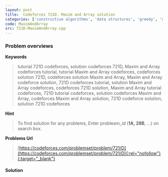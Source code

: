 ```yaml
---
layout: post
title:  Codeforces 721D. Maxim and Array solution
categories: ['constructive algorithms', 'data structures', 'greedy', 'math']
code: MaximAndArray
src: 721D-MaximAndArray.cpp
---
```

### **Problem overviews**

**Keywords**
> tutorial 721D codeforces, solution codeforces 721D, Maxim and Array codeforces tutorial, tutorial Maxim and Array codeforces, codeforces solution 721D, codeforces solution Maxim and Array, Maxim and Array codeforce solution, 721D codeforces tutorial, solution Maxim and Array codeforces, codeforces 721D solution, Maxim and Array tutorial codeforces, 721D tutorial codeforces, solution codeforces Maxim and Array, codeforces Maxim and Array solution, 721D codeforce solution, solution 721D codeforces

**Hint**
> To find solution for any problems, Enter probleam_id (**1A, 28B**, ...) on search box. 

**Problems Url**
> [https://codeforces.com/problemset/problem/721/D](https://codeforces.com/problemset/problem/721/D){:rel="nofollow"}{:target="_blank"}

#### **Solution**



